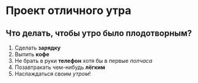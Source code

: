 # Проект отличного утра
## Что делать, чтобы утро было плодотворным?

1. Сделать **зарядку**
2. Выпить **кофе**
3. Не брать в руки **телефон** хотя бы в первые *полчаса*
4. Позавтракать чем-нибудь **лёгким**
5. Наслаждаться своим *утром*!